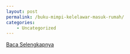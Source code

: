 ```yaml
---
layout: post
permalink: /buku-mimpi-kelelawar-masuk-rumah/
categories:
    - Uncategorized
---
```


[Baca Selengkapnya](/06)